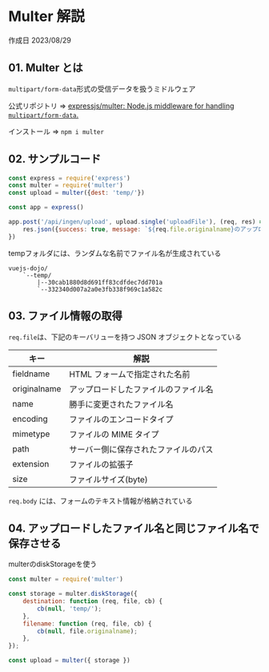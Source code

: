 # Multer 解説

作成日 2023/08/29

## 01. Multer とは

`multipart/form-data`形式の受信データを扱うミドルウェア

公式リポジトリ => [expressjs/multer: Node.js middleware for handling `multipart/form-data`.](https://github.com/expressjs/multer)

インストール => `npm i multer`

## 02. サンプルコード

```javascript
const express = require('express')
const multer = require('multer')
const upload = multer({dest: 'temp/'})

const app = express()

app.post('/api/ingen/upload', upload.single('uploadFile'), (req, res) =>{
    res.json({success: true, message: `${req.file.originalname}のアップロードが完了しました`})
})
```

tempフォルダには、ランダムな名前でファイル名が生成されている

```text
vuejs-dojo/
    `--temp/
        |--30cab1880d8d691ff83cdfdec7dd701a
        `--332340d007a2a0e3fb338f969c1a582c
```

## 03. ファイル情報の取得

`req.file`は、下記のキーバリューを持つ JSON オブジェクトとなっている

| キー         | 解説                                                        |
| ------------ | ----------------------------------------------------------- |
| fieldname    | HTML フォームで指定された名前                               |
| originalname | アップロードしたファイルのファイル名                        |
| name         | 勝手に変更されたファイル名                                  |
| encoding     | ファイルのエンコードタイプ                                  |
| mimetype     | ファイルの MIME タイプ                                      |
| path         | サーバー側に保存されたファイルのパス                        |
| extension    | ファイルの拡張子                                            |
| size         | ファイルサイズ(byte)                                        |

`req.body` には、フォームのテキスト情報が格納されている

## 04. アップロードしたファイル名と同じファイル名で保存させる

multerのdiskStorageを使う

```javascript
const multer = require('multer')

const storage = multer.diskStorage({
    destination: function (req, file, cb) {
        cb(null, 'temp/');
    },
    filename: function (req, file, cb) {
        cb(null, file.originalname);
    },
});

const upload = multer({ storage })
```

